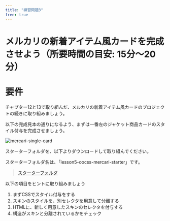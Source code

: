 ```yaml
---
title: "練習問題3"
free: true
---
```


# メルカリの新着アイテム風カードを完成させよう（所要時間の目安: 15分〜20分）

# 要件

チャプター12と13で取り組んだ、メルカリの新着アイテム風カードのプロジェクトの続きに取り組みましょう。

以下の完成見本の通りになるよう、まずは一番左のジャケット商品カードのスタイル付与を完成させましょう。

![mercari-single-card](https://storage.googleapis.com/zenn-user-upload/rxkyynviv2at4yx2jf0mq1njpqyc)

スターターフォルダを、以下よりダウンロードして取り組んでください。

スターターフォルダ名は、「lesson5-oocss-mercari-starter」です。

> [スターターフォルダ](https://github.com/schabibi1/zenn-book-challenges)

以下の項目をヒントに取り組みましょう

1. まずCSSでスタイル付与をする
2. スキンのスタイルを、別セレクタを用意して分離する
3. HTMLに、新しく用意したスキンのセレクタを付与する
4. 構造がスキンと分離されているかをチェック